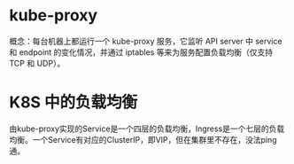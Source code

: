 
# kube-proxy
概念：每台机器上都运行一个 kube-proxy 服务，它监听 API server 中 service 和 endpoint 的变化情况，并通过 iptables 等来为服务配置负载均衡（仅支持 TCP 和 UDP）。



# K8S 中的负载均衡
由kube-proxy实现的Service是一个四层的负载均衡，Ingress是一个七层的负载均衡。一个Service有对应的ClusterIP，即VIP，但在集群里不存在，没法ping通。


